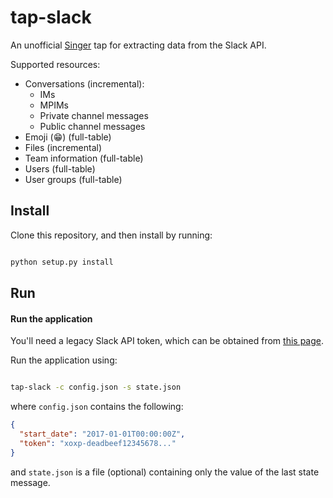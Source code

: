 # tap-slack

An unofficial [Singer](https://singer.io) tap for extracting data from the Slack
API.

Supported resources:

- Conversations (incremental):
  - IMs
  - MPIMs
  - Private channel messages
  - Public channel messages
- Emoji (:grin:) (full-table)
- Files (incremental)
- Team information (full-table)
- Users (full-table)
- User groups (full-table)

## Install

Clone this repository, and then install by running:

```bash

python setup.py install

```

## Run

#### Run the application

You'll need a legacy Slack API token, which can be obtained from [this page](https://api.slack.com/custom-integrations/legacy-tokens).

Run the application using:

```bash

tap-slack -c config.json -s state.json

```

where `config.json` contains the following:

```json
{
  "start_date": "2017-01-01T00:00:00Z",
  "token": "xoxp-deadbeef12345678..."
}
```

and `state.json` is a file (optional) containing only the value of the last state message.
